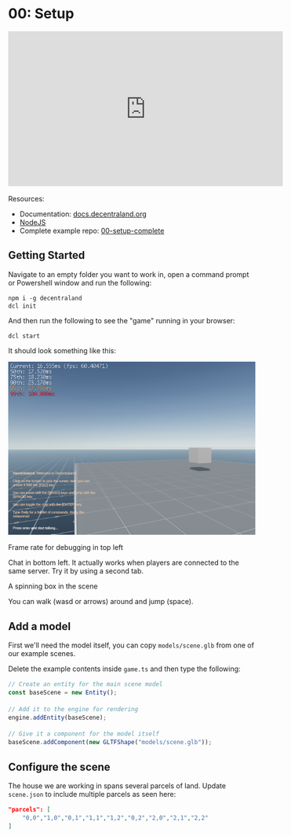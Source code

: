 # 00: Setup

<center>
    <iframe width="560" height="315" src="https://www.youtube.com/embed/_9-74i-1c2k" frameborder="0" allow="accelerometer; autoplay; encrypted-media; gyroscope; picture-in-picture" allowfullscreen></iframe>
</center>

Resources:
 - Documentation: [docs.decentraland.org](https://docs.decentraland.org/)
 - [NodeJS](https://nodejs.org/en/)
 - Complete example repo: [00-setup-complete](https://github.com/HardlyDifficult/dcl-escape-room-tutorial/tree/master/00-setup-complete)

## Getting Started

Navigate to an empty folder you want to work in, open a command prompt or Powershell window and run the following:

```shell
npm i -g decentraland
dcl init
```

And then run the following to see the "game" running in your browser:

```shell
dcl start
```

It should look something like this:

![Default Scene](./images/defaultScene.png)

Frame rate for debugging in top left

Chat in bottom left.  It actually works when players are connected to the same server.  Try it by using a second tab.

A spinning box in the scene

You can walk (wasd or arrows) around and jump (space).

## Add a model

First we'll need the model itself, you can copy `models/scene.glb` from one of our example scenes.

Delete the example contents inside `game.ts` and then type the following:

```typescript
// Create an entity for the main scene model
const baseScene = new Entity();

// Add it to the engine for rendering
engine.addEntity(baseScene);

// Give it a component for the model itself
baseScene.addComponent(new GLTFShape("models/scene.glb"));
```

## Configure the scene

The house we are working in spans several parcels of land.  Update `scene.json` to include multiple parcels as seen here:

```json
"parcels": [
    "0,0","1,0","0,1","1,1","1,2","0,2","2,0","2,1","2,2"
]
```